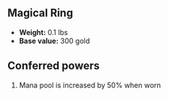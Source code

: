 ## Magical Ring
- **Weight:** 0.1 lbs
- **Base value:** 300 gold
## Conferred powers
1. Mana pool is increased by 50% when worn
